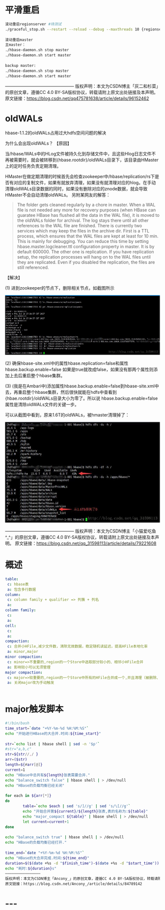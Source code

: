 # 平滑重启

```sh
滚动重启regionserver #待测试
./graceful_stop.sh --restart --reload --debug --maxthreads 10 {regionserverhost}

滚动重启master
主master：
./hbase-daemon.sh stop master
./hbase-daemon.sh start master

backup master:
./hbase-daemon.sh stop master
./hbase-daemon.sh start master
```

————————————————
版权声明：本文为CSDN博主「灰二和杉菜」的原创文章，遵循CC 4.0 BY-SA版权协议，转载请附上原文出处链接及本声明。
原文链接：https://blog.csdn.net/qq475781638/article/details/96152462

# oldWALs

hbase-1.1.2的oldWALs占用过大hdfs空间问题的解决

为什么会出现oldWALs？
【原因】

当/hbase/WALs中的HLog文件被持久化到存储文件中，且这些Hlog日志文件不再被需要时，就会被转移到{hbase.rootdir}/oldWALs目录下，该目录由HMaster上的定时任务负责定期清理。

HMaster在做定期清理的时候首先会检查zookeeper中/hbase/replication/rs下是否有对应的复制文件，如果有就放弃清理，如果没有就清理对应的hlog。在手动清理oldWALs目录数据的同时，如果没有删除对应的znode数据，就会导致HMaster不会自动清理oldWALs。
另附某网友的解答：

>  The folder gets cleaned regularly by a chore in master. When a WAL file is not needed any more for recovery purposes (when HBase can guaratee HBase has flushed all the data in the WAL file), it is moved to the oldWALs folder for archival. The log stays there until all other references to the WAL file are finished. There is currently two services which may keep the files in the archive dir. First is a TTL process, which ensures that the WAL files are kept at least for 10 min. This is mainly for debugging. You can reduce this time by setting hbase.master.logcleaner.ttl configuration property in master. It is by default 600000. The other one is replication. If you have replication setup, the replication processes will hang on to the WAL files until they are replicated. Even if you disabled the replication, the files are still referenced.



【解决】

(1) 进到zookeeper的节点下，删除相关节点，如截图所示

![img](img_hbase/SouthEast.jpeg)

(2) 确保hbase-site.xml中的属性hbase.replication=false和属性hbase.backup.enable=false 如果是true就改成false，如果没有那两个属性则添加上去后重启整个hbase集群。



(3) (我是在Ambari中)添加属性hbase.backup.enable=false到hbase-site.xml中去，再重启整个hbase集群，然后很快就能在hdfs中查看到{hbae.rootdir}/oldWALs目录大小为零了。所以说 hbase.backup.enable=false 属性是清除oldWALs文件的关键一步。

可以从截图中看到，原来1.6T的oldWALs，被hmaster清理掉了：

![img](.img_hbase/SouthEast-20210407091223831.jpeg)

————————————————
版权声明：本文为CSDN博主「小猫爱吃鱼^_^」的原创文章，遵循CC 4.0 BY-SA版权协议，转载请附上原文出处链接及本声明。
原文链接：https://blog.csdn.net/qq_31598113/article/details/79221608



# 概述

```yml
table:
 c: hbase表
 a: 包含多行数据
column:
 c: column family + qualifier => 列簇 + 列名
 a: 
column family:
 c: 
 a: 
cell:
 c: 
 a: 
compaction:
 c: 合并小HFile,减少文件数，清除无效数据，稳定随机读延迟，提高HFile本地化率
 a: minor,major
minor compaction:
 c: minor=>不重要的,region的一个Store中选取部分较小的、相邻小HFile合并
 a: 影响较小可以无须管理
major compaction:
 c: major=>较重要的,region的一个Store中所有的HFile合并成一个,并且清理（被删除、TTL过期、版本号超出设定）三类数据，特点是持续较长、消耗大量系统资源
 a: 关闭major改为手动触发
 
```



# major触发脚本

```sh
#!/bin/bash
time_start=`date "+%Y-%m-%d %H:%M:%S"`
echo "开始进行HBase的大合并.时间:${time_start}"
 
str=`echo list | hbase shell | sed -n '$p'`
#str="a,b,c"
str=${str//,/ }
arr=($str)
length=${#arr[@]}
current=1
echo "HBase中总共有${length}张表需要合并."
echo "balance_switch false" | hbase shell | > /dev/null
echo "HBase的负载均衡已经关闭"
 
for each in ${arr[*]}
do
        table=`echo $each | sed 's/]//g' | sed 's/\[//g'`
        echo "开始合并第${current}/${length}张表,表的名称为:${table}"
        echo "major_compact ${table}" | hbase shell | > /dev/null
        let current=current+1 
done
 
echo "balance_switch true" | hbase shell | > /dev/null
echo "HBase的负载均衡已经打开."
 
time_end=`date "+%Y-%m-%d %H:%M:%S"`
echo "HBase的大合并完成.时间:${time_end}"
duration=$($(date +%s -d "$finish_time")-$(date +%s -d "$start_time"))
echo "耗时:${duration}s"
————————————————
版权声明：本文为CSDN博主「Ancony_」的原创文章，遵循CC 4.0 BY-SA版权协议，转载请附上原文出处链接及本声明。
原文链接：https://blog.csdn.net/Ancony_/article/details/84789142
```



# ---



[^ 1 ]: https://www.baidu.com

